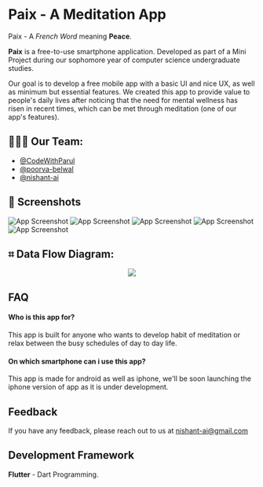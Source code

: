 
# Paix - A Meditation App

Paix - A _French Word_ meaning **Peace**.

**Paix** is a free-to-use smartphone application. Developed as part of a Mini Project during our sophomore year of computer science undergraduate studies.

Our goal is to develop a free mobile app with a basic UI and nice UX, as well as minimum but essential features. We created this app to provide value to people's daily lives after noticing that the need for mental wellness has risen in recent times, which can be met through meditation (one of our app's features).


## 🧑🏻‍💻 Our Team:

- [@CodeWithParul](https://www.github.com/CodeWithParul)
- [@poorva-belwal](https://github.com/poorva-belwal)
- [@nishant-ai](https://github.com/nishant-ai)
## 📱 Screenshots

![App Screenshot](https://github.com/nishant-ai/Paix/blob/master/Paix%20Documentation%20Assets/Picture%201.png)
![App Screenshot](https://github.com/nishant-ai/Paix/blob/master/Paix%20Documentation%20Assets/Picture%202.png)
![App Screenshot](https://github.com/nishant-ai/Paix/blob/master/Paix%20Documentation%20Assets/Picture%203.png)
![App Screenshot](https://github.com/nishant-ai/Paix/blob/master/Paix%20Documentation%20Assets/Picture%204.png)
![App Screenshot](https://github.com/nishant-ai/Paix/blob/master/Paix%20Documentation%20Assets/Picture%205.png)

## ⌗ Data Flow Diagram:
<p align="center">
  <img src="https://github.com/nishant-ai/Paix/blob/master/Paix%20Documentation%20Assets/DataFlow.png" />
</p>


## FAQ

#### Who is this app for?

This app is built for anyone who wants to develop habit of meditation or relax between the busy schedules of day to day life.

#### On which smartphone can i use this app?

This app is made for android as well as iphone, we'll be soon launching the iphone version of app as it is under development.


## Feedback

If you have any feedback, please reach out to us at nishant-ai@gmail.com

## Development Framework

**Flutter** - Dart Programming.
